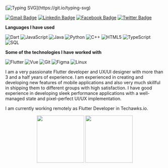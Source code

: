 
<!-- ### Hi there 👋 -->
[![Typing SVG](https://readme-typing-svg.herokuapp.com?font=Architects+Daughter&color=7AF79A&size=30&lines=Hey!+This+is+Mekonnen!;I+am+a+Software+Engineer...;A+Flutter+Developer...;a+Ux/UI+desingner...;and+a+proud+Ethiopian+🇪🇹.)](https://git.io/typing-svg)


[![Gmail Badge](https://img.shields.io/badge/-Gmail-c14438?style=flat-square&logo=Gmail&logoColor=white&link=mailto:shuklaraghav321.com)](mailto:Mekonnen070@gmail.com) [![Linkedin Badge](https://img.shields.io/badge/-LinkedIn-blue?style=flat-square&logo=Linkedin&logoColor=white&link=)](https://www.linkedin.com/in/mekonnen-alemu-125b43230/) [![Facebook Badge](https://img.shields.io/badge/-Facebook-3b5998?style=flat-square&labelColor=3b5998&logo=facebook&logoColor=white&link=https://www.facebook.com/mekonnen.alemu.311/)](https://www.facebook.com/mekonnen.alemu.311) [![Twitter Badge](https://img.shields.io/badge/-Twitter-3b5998?style=flat-square&labelColor=3b5998&logo=twitter&logoColor=white&link=https://twitter.com/Mekonnen070)](https://twitter.com/Mekonnen070)


**Languages I have used**

![Dart](https://img.shields.io/badge/-Dart-000000?style=flat&logo=dart)
![JavaScript](https://img.shields.io/badge/-JavaScript-000000?style=flat&logo=javascript)
![Java](https://img.shields.io/badge/-Java-000000?style=flat&logo=java)
![Python](https://img.shields.io/badge/-Python-000000?style=flat&logo=python)
![C++](https://img.shields.io/badge/-C++-000000?style=flat&logo=C%2B%2B&logoColor=00599C)
![HTML5](https://img.shields.io/badge/-HTML5-000000?style=flat&logo=HTML5)
![TypeScript](https://img.shields.io/badge/-TypeScript-000000?style=flat&logo=typescript&logoColor=007ACC)
![SQL](https://img.shields.io/badge/-SQL-000000?style=flat&logo=MySQL)

**Some of the technologies I have worked with**

![Flutter](https://img.shields.io/badge/-Flutter-000000?style=flat&logo=Flutter)
![Vue](https://img.shields.io/badge/-Vue.JS-000000?style=flat&logo=Vue.JS)
![Git](https://img.shields.io/badge/-Git-000000?style=flat&logo=git&logoColor=F05032)
![Figma](https://img.shields.io/badge/-Figma-000000?style=flat&logo=Figma&logoColor=F05032)
![Linux](https://img.shields.io/badge/-Linux-000000?style=flat&logo=linux&logoColor=FCC624)



I am a very passionate Flutter developer and UX/UI designer with more than 3 and a half years of experience. I am experienced in creating and developing new features of mobile applications and also very much skillful in shipping them to different groups with high satisfaction. I have good experience in developing sleek performance applications with a well-managed state and pixel-perfect UI/UX implementation. 


I am currently working remotely as Flutter Developer in Techawks.io. 


<p align= "center">
  <img height= "150" src="https://github-readme-stats.vercel.app/api?username=Mekonnen070&theme=react&show_icons=true" />
<img height= "150" src="https://github-readme-stats.vercel.app/api/top-langs/?username=Mekonnen070&theme=react&layout=compact" />
</p>
